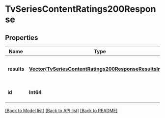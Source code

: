 # TvSeriesContentRatings200Response


## Properties
Name | Type | Description | Notes
------------ | ------------- | ------------- | -------------
**results** | [**Vector{TvSeriesContentRatings200ResponseResultsInner}**](TvSeriesContentRatings200ResponseResultsInner.md) |  | [optional] [default to nothing]
**id** | **Int64** |  | [optional] [default to 0]


[[Back to Model list]](../README.md#models) [[Back to API list]](../README.md#api-endpoints) [[Back to README]](../README.md)


